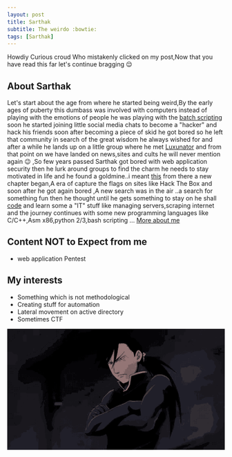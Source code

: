 ```yaml
---
layout: post
title: Sarthak
subtitle: The weirdo :bowtie:
tags: [Sarthak]
---
```

Howdiy Curious croud Who mistakenly clicked on my post,Now that you have read this far let's continue bragging :relieved:

## About Sarthak
Let's start about the age from where he started being weird,By the early ages of puberty this dumbass was involved with computers instead of playing with the emotions of people he was playing with the [batch scripting](https://en.wikibooks.org/wiki/Windows_Batch_Scripting) soon he started joining little social media chats to become a "hacker" and hack his friends soon after becoming a piece of skid he got bored so he left that community in search of the great wisdom he always wished for and after a while he lands up on a little group where he met [Luxunator](https://weebsec.com/2019-05-29-luxunator-about/) and from that point on we have landed on news,sites and cults he will never mention again :wink: ,So few years passed Sarthak got bored with web application security then he lurk around groups to find the charm he needs to stay motivated in life and he found a goldmine..i meant [this](http://0xc0ffee.io/blog/OSCP-Goldmine) from there a new chapter began,A era of capture the flags on sites like Hack The Box and soon after he got again bored ,A new search was in the air ..a search for something fun then he thought until he gets something to stay on he shall [code](https://github.com/geek-repo/) and learn some a "IT" stuff like managing servers,scraping internet and the journey continues with some new programming languages like C/C++,Asm x86,python 2/3,bash scripting ...  [More about me](https://sarthaksaini.com/about-me.html)

## Content NOT to Expect from me
 - web application Pentest

## My interests
- Something which is not methodological 
- Creating stuff for automation
- Lateral movement on active directory
- Sometimes CTF

<center><img src="/img/sarthak.gif" alt="blah"/></center>
